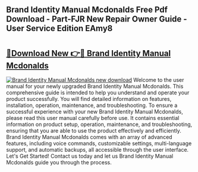 ## Brand Identity Manual Mcdonalds Free Pdf Download - Part-FJR New Repair Owner Guide - User Service Edition EAmy8

# <h2><a href="http://bc72555.oget.top/?id=Brand+Identity+Manual+Mcdonalds">🔗Download New 👉🔴 Brand Identity Manual Mcdonalds</a></h2>

[![Brand Identity Manual Mcdonalds new download](https://i.imgur.com/5g1atiW.png)](http://bc72555.oget.top/?id=Brand+Identity+Manual+Mcdonalds)
Welcome to the user manual for your newly upgraded Brand Identity Manual Mcdonalds. This comprehensive guide is intended to help you understand and operate your product successfully. You will find detailed information on features, installation, operation, maintenance, and troubleshooting. To ensure a successful experience with your new Brand Identity Manual Mcdonalds, please read this user manual carefully before use. It contains essential information on product setup, operation, maintenance, and troubleshooting, ensuring that you are able to use the product effectively and efficiently. Brand Identity Manual Mcdonalds comes with an array of advanced features, including voice commands, customizable settings, multi-language support, and automatic backups, all accessible through the user interface. Let's Get Started! Contact us today and let us Brand Identity Manual Mcdonalds guide you through the process.

